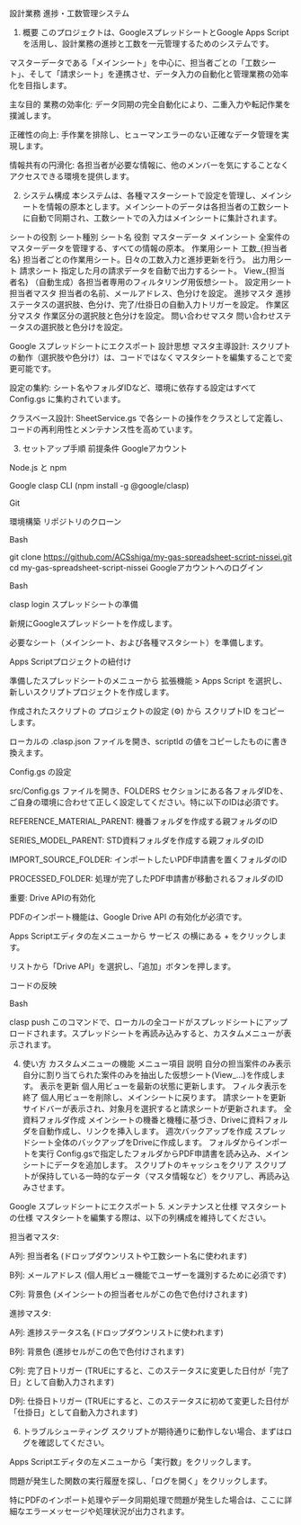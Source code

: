 設計業務 進捗・工数管理システム
1. 概要
このプロジェクトは、GoogleスプレッドシートとGoogle Apps Scriptを活用し、設計業務の進捗と工数を一元管理するためのシステムです。

マスターデータである「メインシート」を中心に、担当者ごとの「工数シート」、そして「請求シート」を連携させ、データ入力の自動化と管理業務の効率化を目指します。

主な目的
業務の効率化: データ同期の完全自動化により、二重入力や転記作業を撲滅します。

正確性の向上: 手作業を排除し、ヒューマンエラーのない正確なデータ管理を実現します。

情報共有の円滑化: 各担当者が必要な情報に、他のメンバーを気にすることなくアクセスできる環境を提供します。

2. システム構成
本システムは、各種マスターシートで設定を管理し、メインシートを情報の原本とします。メインシートのデータは各担当者の工数シートに自動で同期され、工数シートでの入力はメインシートに集計されます。

シートの役割
シート種別	シート名	役割
マスターデータ	メインシート	全案件のマスターデータを管理する、すべての情報の原本。
作業用シート	工数_{担当者名}	担当者ごとの作業用シート。日々の工数入力と進捗更新を行う。
出力用シート	請求シート	指定した月の請求データを自動で出力するシート。
View_{担当者名}	（自動生成）各担当者専用のフィルタリング用仮想シート。
設定用シート	担当者マスタ	担当者の名前、メールアドレス、色分けを設定。
進捗マスタ	進捗ステータスの選択肢、色分け、完了/仕掛日の自動入力トリガーを設定。
作業区分マスタ	作業区分の選択肢と色分けを設定。
問い合わせマスタ	問い合わせステータスの選択肢と色分けを設定。

Google スプレッドシートにエクスポート
設計思想
マスタ主導設計: スクリプトの動作（選択肢や色分け）は、コードではなくマスタシートを編集することで変更可能です。

設定の集約: シート名やフォルダIDなど、環境に依存する設定はすべて Config.gs に集約されています。

クラスベース設計: SheetService.gs で各シートの操作をクラスとして定義し、コードの再利用性とメンテナンス性を高めています。

3. セットアップ手順
前提条件
Googleアカウント

Node.js と npm

Google clasp CLI (npm install -g @google/clasp)

Git

環境構築
リポジトリのクローン

Bash

git clone https://github.com/ACSshiga/my-gas-spreadsheet-script-nissei.git
cd my-gas-spreadsheet-script-nissei
Googleアカウントへのログイン

Bash

clasp login
スプレッドシートの準備

新規にGoogleスプレッドシートを作成します。

必要なシート（メインシート、および各種マスタシート）を準備します。

Apps Scriptプロジェクトの紐付け

準備したスプレッドシートのメニューから 拡張機能 > Apps Script を選択し、新しいスクリプトプロジェクトを作成します。

作成されたスクリプトの プロジェクトの設定 (⚙️) から スクリプトID をコピーします。

ローカルの .clasp.json ファイルを開き、scriptId の値をコピーしたものに書き換えます。

Config.gs の設定

src/Config.gs ファイルを開き、FOLDERS セクションにある各フォルダIDを、ご自身の環境に合わせて正しく設定してください。特に以下のIDは必須です。

REFERENCE_MATERIAL_PARENT: 機番フォルダを作成する親フォルダのID

SERIES_MODEL_PARENT: STD資料フォルダを作成する親フォルダのID

IMPORT_SOURCE_FOLDER: インポートしたいPDF申請書を置くフォルダのID

PROCESSED_FOLDER: 処理が完了したPDF申請書が移動されるフォルダのID

重要: Drive APIの有効化

PDFのインポート機能は、Google Drive API の有効化が必須です。

Apps Scriptエディタの左メニューから サービス の横にある + をクリックします。

リストから「Drive API」を選択し、「追加」ボタンを押します。

コードの反映

Bash

clasp push
このコマンドで、ローカルの全コードがスプレッドシートにアップロードされます。スプレッドシートを再読み込みすると、カスタムメニューが表示されます。

4. 使い方
カスタムメニューの機能
メニュー項目	説明
自分の担当案件のみ表示	自分に割り当てられた案件のみを抽出した仮想シート(View_...)を作成します。
表示を更新	個人用ビューを最新の状態に更新します。
フィルタ表示を終了	個人用ビューを削除し、メインシートに戻ります。
請求シートを更新	サイドバーが表示され、対象月を選択すると請求シートが更新されます。
全資料フォルダ作成	メインシートの機番と機種に基づき、Driveに資料フォルダを自動作成し、リンクを挿入します。
週次バックアップを作成	スプレッドシート全体のバックアップをDriveに作成します。
フォルダからインポートを実行	Config.gsで指定したフォルダからPDF申請書を読み込み、メインシートにデータを追加します。
スクリプトのキャッシュをクリア	スクリプトが保持している一時的なデータ（マスタ情報など）をクリアし、再読み込みさせます。

Google スプレッドシートにエクスポート
5. メンテナンスと仕様
マスタシートの仕様
マスタシートを編集する際は、以下の列構成を維持してください。

担当者マスタ:

A列: 担当者名 (ドロップダウンリストや工数シート名に使われます)

B列: メールアドレス (個人用ビュー機能でユーザーを識別するために必須です)

C列: 背景色 (メインシートの担当者セルがこの色で色付けされます)

進捗マスタ:

A列: 進捗ステータス名 (ドロップダウンリストに使われます)

B列: 背景色 (進捗セルがこの色で色付けされます)

C列: 完了日トリガー (TRUEにすると、このステータスに変更した日付が「完了日」として自動入力されます)

D列: 仕掛日トリガー (TRUEにすると、このステータスに初めて変更した日付が「仕掛日」として自動入力されます)

6. トラブルシューティング
スクリプトが期待通りに動作しない場合、まずはログを確認してください。

Apps Scriptエディタの左メニューから「実行数」をクリックします。

問題が発生した関数の実行履歴を探し、「ログを開く」をクリックします。

特にPDFのインポート処理やデータ同期処理で問題が発生した場合は、ここに詳細なエラーメッセージや処理状況が出力されます。